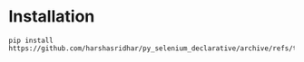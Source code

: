# Installation
```shell
pip install https://github.com/harshasridhar/py_selenium_declarative/archive/refs/tags/0.1.2.zip
```